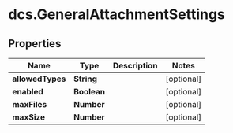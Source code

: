 # dcs.GeneralAttachmentSettings

## Properties
Name | Type | Description | Notes
------------ | ------------- | ------------- | -------------
**allowedTypes** | **String** |  | [optional] 
**enabled** | **Boolean** |  | [optional] 
**maxFiles** | **Number** |  | [optional] 
**maxSize** | **Number** |  | [optional] 
